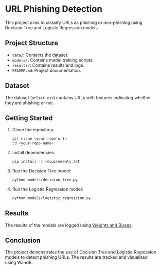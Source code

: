 # URL Phishing Detection

This project aims to classify URLs as phishing or non-phishing using Decision Tree and Logistic Regression models.

## Project Structure
- `data/`: Contains the dataset.
- `models/`: Contains model training scripts.
- `results/`: Contains results and logs.
- `README.md`: Project documentation.

## Dataset
The dataset (`urlset.csv`) contains URLs with features indicating whether they are phishing or not.

## Getting Started
1. Clone the repository:
    ```bash
    git clone <your-repo-url>
    cd <your-repo-name>
    ```
2. Install dependencies:
    ```bash
    pip install -r requirements.txt
    ```
3. Run the Decision Tree model:
    ```bash
    python models/decision_tree.py
    ```
4. Run the Logistic Regression model:
    ```bash
    python models/logistic_regression.py
    ```

## Results
The results of the models are logged using [Weights and Biases](https://wandb.ai/site).

## Conclusion
The project demonstrates the use of Decision Tree and Logistic Regression models to detect phishing URLs. The results are tracked and visualized using WandB.
